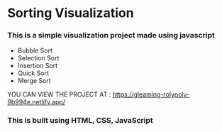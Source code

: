 # Sorting Visualization
### This is a simple visualization project made using javascript

- Bubble Sort 
- Selection Sort
- Insertion Sort
- Quick Sort
- Merge Sort

YOU CAN VIEW THE PROJECT AT : https://gleaming-rolypoly-9b994e.netlify.app/

### This is built using HTML, CSS, JavaScript <br/>
